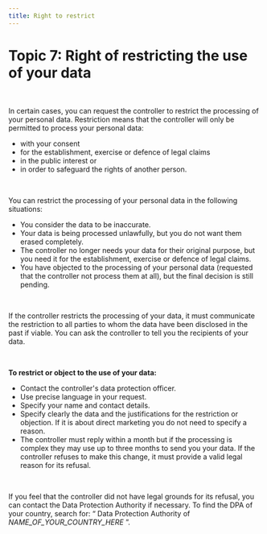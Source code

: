 ```yaml
---
title: Right to restrict
---
```

# Topic 7: Right of restricting the use of your data

&nbsp;

In certain cases, you can request the controller to restrict the processing of your personal data. Restriction means that the controller will only be permitted to process your personal data:

- with your consent
- for the establishment, exercise or defence of legal claims
- in the public interest or
- in order to safeguard the rights of another person.

&nbsp;

You can restrict the processing of your personal data in the following situations:

- You consider the data to be inaccurate.
- Your data is being processed unlawfully, but you do not want them erased completely.
- The controller no longer needs your data for their original purpose, but you need it for the establishment, exercise or defence of legal claims.
- You have objected to the processing of your personal data (requested that the controller not process them at all), but the final decision is still pending.

&nbsp;

If the controller restricts the processing of your data, it must communicate the restriction to all parties to whom the data have been disclosed in the past if viable. You can ask the controller to tell you the recipients of your data.

&nbsp;

**To restrict or object to the use of your data:**

- Contact the controller's data protection officer. 
- Use precise language in your request. 
- Specify your name and contact details. 
- Specify clearly the data and the justifications for the restriction or objection. If it is about direct marketing you do not need to specify a reason. 
- The controller must reply within a month but if the processing is complex they may use up to three months to send you your data. If the controller refuses to make this change, it must provide a valid legal reason for its refusal.

&nbsp;

If you feel that the controller did not have legal grounds for its refusal, you can contact the Data Protection Authority if necessary. To find the DPA of your country, search for: “ Data Protection Authority of _NAME_OF_YOUR_COUNTRY_HERE_ ”.

